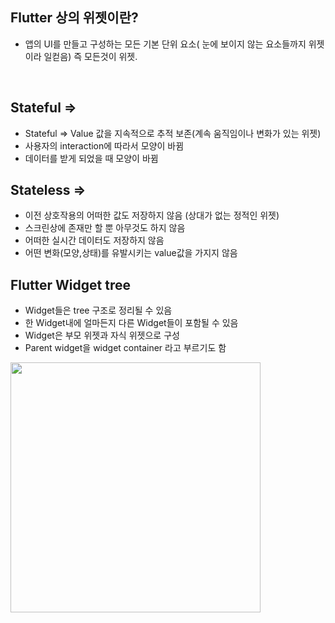 ## Flutter 상의 위젯이란?
  - 앱의 UI를 만들고 구성하는 모든 기본 단위 요소( 눈에 보이지 않는 요소들까지 위젯이라 일컫음)
  즉 모든것이 위젯.

<br/>

## Stateful =>

  - Stateful => Value 값을 지속적으로 추적 보존(계속 움직임이나 변화가 있는 위젯)
  - 사용자의 interaction에 따라서 모양이 바뀜
  - 데이터를 받게 되었을 때 모양이 바뀜


 ## Stateless =>
  - 이전 상호작용의 어떠한 값도 저장하지 않음 (상대가 없는 정적인 위젯)
  - 스크린상에 존재만 할 뿐 아무것도 하지 않음
  - 어떠한 실시간 데이터도 저장하지 않음
  - 어떤 변화(모양,상태)를 유발시키는 value값을 가지지 않음


## Flutter Widget tree
  - Widget들은 tree 구조로 정리될 수 있음
  - 한 Widget내에 얼마든지 다른 Widget들이 포함될 수 있음
  - Widget은 부모 위젯과 자식 위젯으로 구성
  - Parent widget을 widget container 라고 부르기도 함

<img src="https://user-images.githubusercontent.com/84216838/159207124-52e3a099-688d-4e1b-936c-7e27cd98c6b9.png" width=400 height=400>
